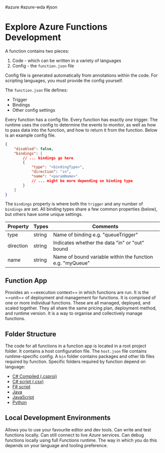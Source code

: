 #azure #azure-wda #json 

# Explore Azure Functions Development
A function contains two pieces:
1. Code - which can be written in a variety of languages
2. Config - the `function.json` file

Config file is generated automatically from annotations within the code.
For scripting languages, you must provide the config yourself.

The `function.json` file defines:
- Trigger
- Bindings
- Other config settings

Every function has a config file.
Every function has exactly *one* trigger.
The runtime uses the config to determine the events to monitor, as well as how to pass data into the function, and how to return it from the function.
Below is an example config file.

```json
{
	"disabled": false,
	"bindings": [
		// ... bindings go here
		{
			"type": "<bindingType>",
			"direction": "in",
			"name": "<paramName>"
			// ... might be more depending on binding type
		}
	]
}
```

The `bindings` property is where both the `trigger` and any number of `bindings` are set.
All binding types share a few common properties (below), but others have some unique settings.

| Property  | Types  | Comments                                                  |
| --------- | ------ | --------------------------------------------------------- |
| type      | string | Name of binding e.g. "queueTrigger"                       |
| direction | string | Indicates whether the data "in" or "out" bound            |
| name      | string | Name of bound variable within the function e.g. "myQueue" | 

## Function App
Provides an ==execution context== in which functions are run.
It is the ==unit== of deployment and management for functions.
It is comprised of one or more individual functions.
These are all managed, deployed, and scaled together.
They all share the same pricing plan, deployment method, and runtime version.
It is a way to organise and collectively manage functions.

## Folder Structure
The code for all functions in a function app is located in a root project folder.
It contains a host configuration file.
The `host.json` file contains runtime-specific config.
A `bin` folder contains packages and other lib files required by function.
Specific folders required by function depend on language:
- [C# Compiled (.csproj)](https://docs.microsoft.com/en-us/azure/azure-functions/functions-dotnet-class-library#functions-class-library-project)
- [C# script (.csx)](https://docs.microsoft.com/en-us/azure/azure-functions/functions-reference-csharp#folder-structure)
- [F# script](https://docs.microsoft.com/en-us/azure/azure-functions/functions-reference-fsharp#folder-structure)
- [Java](https://docs.microsoft.com/en-us/azure/azure-functions/functions-reference-java#folder-structure)
- [JavaScript](https://docs.microsoft.com/en-us/azure/azure-functions/functions-reference-node#folder-structure)
- [Python](https://docs.microsoft.com/en-us/azure/azure-functions/functions-reference-python#folder-structure)

## Local Development Environments
Allows you to use your favourite editor and dev tools.
Can write and test functions locally.
Can still connect to live *Azure* services.
Can debug functions locally using full *Functions* runtime.
The way in which you do this depends on your language and tooling preference.
